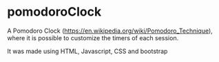 # pomodoroClock

A Pomodoro Clock (https://en.wikipedia.org/wiki/Pomodoro_Technique), where it is possible to customize the timers of each session.

It was made using HTML, Javascript, CSS and bootstrap
